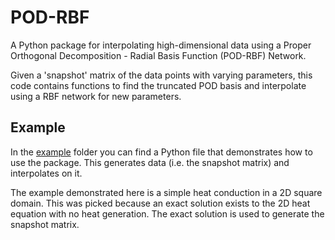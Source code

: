# POD-RBF
A Python package for interpolating high-dimensional data using a Proper Orthogonal Decomposition - Radial Basis Function (POD-RBF) Network.

Given a 'snapshot' matrix of the data points with varying parameters, this code contains functions to find the truncated POD basis and interpolate using a RBF network for new parameters.

## Example

In the [example](https://github.com/kylebeggs/POD-RBF/tree/master/example) folder you can find a Python file that demonstrates how to use the package. This generates data (i.e. the snapshot matrix) and interpolates on it.

The example demonstrated here is a simple heat conduction in a 2D square domain. This was picked because an exact solution exists to the 2D heat equation with no heat generation. The exact solution is used to generate the snapshot matrix.

